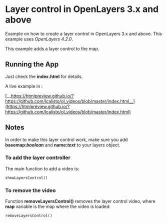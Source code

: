 # Layer control in OpenLayers 3.x and above

Example on how to create a layer control in OpenLayers 3.x and above. This example uses _OpenLayers 4.2.0_.

This example adds a layer control to the map.


## Running the App

Just check the __index.html__ for details.

A live example in :

[__https://htmlpreview.github.io/?https://github.com/lcalisto/ol_videos/blob/master/index.html__](https://htmlpreview.github.io/?https://github.com/lcalisto/ol_videos/blob/master/index.html)

## Notes

In order to make this layer control work, make sure you add __basemap:_boolean___ and __name:_text___ to your layers object.

### To add the layer controller
The main function to add a video is:
```
showLayersControl()
```

### To remove the video

Function __removeLayersControl()__ removes the layer control video, where __map__ variable is the map where the video is loaded:
```
removeLayersControl()
```
